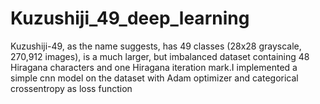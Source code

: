 # Kuzushiji_49_deep_learning
Kuzushiji-49, as the name suggests, has 49 classes (28x28 grayscale, 270,912 images), is a much larger, but imbalanced dataset containing 48 Hiragana characters and one Hiragana iteration mark.I implemented a simple cnn model on the dataset with Adam optimizer and categorical crossentropy as loss function 
